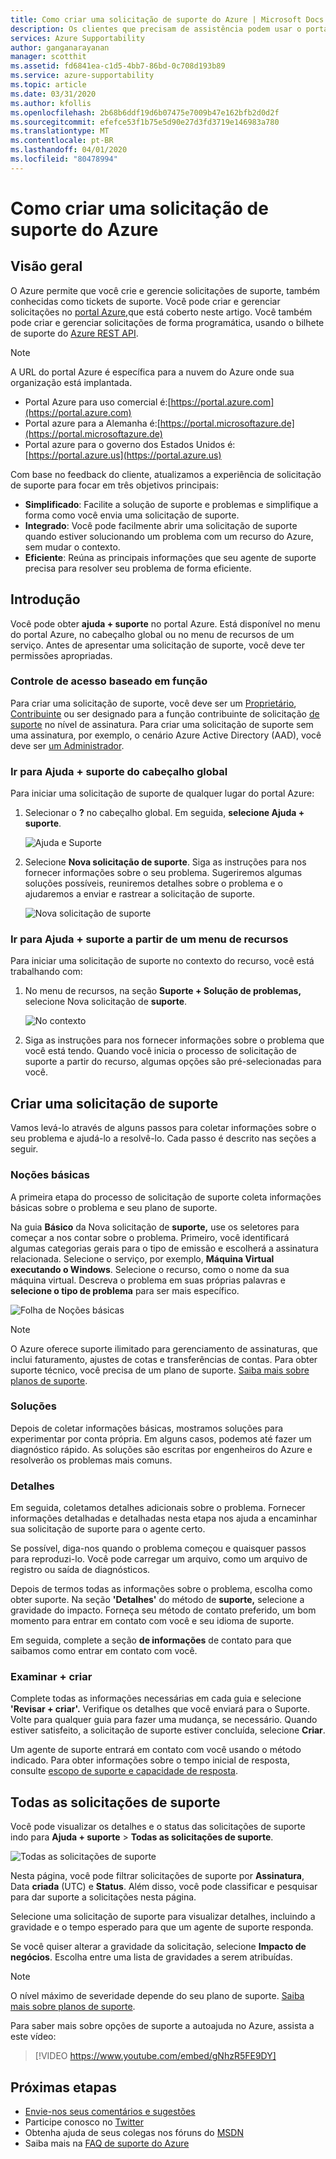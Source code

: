 ```yaml
---
title: Como criar uma solicitação de suporte do Azure | Microsoft Docs
description: Os clientes que precisam de assistência podem usar o portal Azure para encontrar soluções de autoatendimento e criar e gerenciar solicitações de suporte.
services: Azure Supportability
author: ganganarayanan
manager: scotthit
ms.assetid: fd6841ea-c1d5-4bb7-86bd-0c708d193b89
ms.service: azure-supportability
ms.topic: article
ms.date: 03/31/2020
ms.author: kfollis
ms.openlocfilehash: 2b68b6ddf19d6b07475e7009b47e162bfb2d0d2f
ms.sourcegitcommit: efefce53f1b75e5d90e27d3fd3719e146983a780
ms.translationtype: MT
ms.contentlocale: pt-BR
ms.lasthandoff: 04/01/2020
ms.locfileid: "80478994"
---
```

# <a name="how-to-create-an-azure-support-request"></a>Como criar uma solicitação de suporte do Azure

## <a name="overview"></a>Visão geral

O Azure permite que você crie e gerencie solicitações de suporte, também conhecidas como tickets de suporte. Você pode criar e gerenciar solicitações no [portal Azure,](https://portal.azure.com)que está coberto neste artigo. Você também pode criar e gerenciar solicitações de forma programática, usando o bilhete de suporte do [Azure REST API](/rest/api/support).

> [!NOTE]
> A URL do portal Azure é específica para a nuvem do Azure onde sua organização está implantada.
>
>* Portal Azure para uso comercial é:[https://portal.azure.com](https://portal.azure.com)
>* Portal azure para a Alemanha é:[https://portal.microsoftazure.de](https://portal.microsoftazure.de)
>* Portal azure para o governo dos Estados Unidos é:[https://portal.azure.us](https://portal.azure.us)
>
>

Com base no feedback do cliente, atualizamos a experiência de solicitação de suporte para focar em três objetivos principais:

* **Simplificado**: Facilite a solução de suporte e problemas e simplifique a forma como você envia uma solicitação de suporte.
* **Integrado**: Você pode facilmente abrir uma solicitação de suporte quando estiver solucionando um problema com um recurso do Azure, sem mudar o contexto.
* **Eficiente**: Reúna as principais informações que seu agente de suporte precisa para resolver seu problema de forma eficiente.

## <a name="getting-started"></a>Introdução

Você pode obter **ajuda + suporte** no portal Azure. Está disponível no menu do portal Azure, no cabeçalho global ou no menu de recursos de um serviço. Antes de apresentar uma solicitação de suporte, você deve ter permissões apropriadas.

### <a name="role-based-access-control"></a>Controle de acesso baseado em função

Para criar uma solicitação de suporte, você deve ser um [Proprietário](../../role-based-access-control/built-in-roles.md#owner), [Contribuinte](../../role-based-access-control/built-in-roles.md#contributor) ou ser designado para a função contribuinte de solicitação [de suporte](../../role-based-access-control/built-in-roles.md#support-request-contributor) no nível de assinatura. Para criar uma solicitação de suporte sem uma assinatura, por exemplo, o cenário Azure Active Directory (AAD), você deve ser [um Administrador](../../active-directory/users-groups-roles/directory-assign-admin-roles.md).

### <a name="go-to-help--support-from-the-global-header"></a>Ir para Ajuda + suporte do cabeçalho global

Para iniciar uma solicitação de suporte de qualquer lugar do portal Azure:

1. Selecionar o **?** no cabeçalho global. Em seguida, **selecione Ajuda + suporte**.

   ![Ajuda e Suporte](./media/how-to-create-azure-support-request/helpandsupportnewlower.png)

2. Selecione **Nova solicitação de suporte**. Siga as instruções para nos fornecer informações sobre o seu problema. Sugeriremos algumas soluções possíveis, reuniremos detalhes sobre o problema e o ajudaremos a enviar e rastrear a solicitação de suporte.

   ![Nova solicitação de suporte](./media/how-to-create-azure-support-request/newsupportrequest2lower.png)

### <a name="go-to-help--support-from-a-resource-menu"></a>Ir para Ajuda + suporte a partir de um menu de recursos

Para iniciar uma solicitação de suporte no contexto do recurso, você está trabalhando com:

1. No menu de recursos, na seção **Suporte + Solução de problemas,** selecione Nova solicitação de **suporte**.

   ![No contexto](./media/how-to-create-azure-support-request/incontext2lower.png)

2. Siga as instruções para nos fornecer informações sobre o problema que você está tendo. Quando você inicia o processo de solicitação de suporte a partir do recurso, algumas opções são pré-selecionadas para você.

## <a name="create-a-support-request"></a>Criar uma solicitação de suporte

Vamos levá-lo através de alguns passos para coletar informações sobre o seu problema e ajudá-lo a resolvê-lo. Cada passo é descrito nas seções a seguir.

### <a name="basics"></a>Noções básicas

A primeira etapa do processo de solicitação de suporte coleta informações básicas sobre o problema e seu plano de suporte.

Na guia **Básico** da Nova solicitação de **suporte,** use os seletores para começar a nos contar sobre o problema. Primeiro, você identificará algumas categorias gerais para o tipo de emissão e escolherá a assinatura relacionada. Selecione o serviço, por exemplo, **Máquina Virtual executando o Windows**. Selecione o recurso, como o nome da sua máquina virtual. Descreva o problema em suas próprias palavras e **selecione o tipo de problema** para ser mais específico.

![Folha de Noções básicas](./media/how-to-create-azure-support-request/basics2lower.png)

> [!NOTE]
> O Azure oferece suporte ilimitado para gerenciamento de assinaturas, que inclui faturamento, ajustes de cotas e transferências de contas. Para obter suporte técnico, você precisa de um plano de suporte. [Saiba mais sobre planos de suporte](https://azure.microsoft.com/support/plans).
>
>

### <a name="solutions"></a>Soluções

Depois de coletar informações básicas, mostramos soluções para experimentar por conta própria. Em alguns casos, podemos até fazer um diagnóstico rápido. As soluções são escritas por engenheiros do Azure e resolverão os problemas mais comuns.

### <a name="details"></a>Detalhes

Em seguida, coletamos detalhes adicionais sobre o problema. Fornecer informações detalhadas e detalhadas nesta etapa nos ajuda a encaminhar sua solicitação de suporte para o agente certo.

Se possível, diga-nos quando o problema começou e quaisquer passos para reproduzi-lo. Você pode carregar um arquivo, como um arquivo de registro ou saída de diagnósticos.

Depois de termos todas as informações sobre o problema, escolha como obter suporte. Na seção **'Detalhes'** do método de **suporte,** selecione a gravidade do impacto. Forneça seu método de contato preferido, um bom momento para entrar em contato com você e seu idioma de suporte.

Em seguida, complete a seção **de informações** de contato para que saibamos como entrar em contato com você.

### <a name="review--create"></a>Examinar + criar

Complete todas as informações necessárias em cada guia e selecione **'Revisar + criar'.** Verifique os detalhes que você enviará para o Suporte. Volte para qualquer guia para fazer uma mudança, se necessário. Quando estiver satisfeito, a solicitação de suporte estiver concluída, selecione **Criar**.

Um agente de suporte entrará em contato com você usando o método indicado. Para obter informações sobre o tempo inicial de resposta, consulte [escopo de suporte e capacidade de resposta](https://azure.microsoft.com/support/plans/response/).

## <a name="all-support-requests"></a>Todas as solicitações de suporte

Você pode visualizar os detalhes e o status das solicitações de suporte indo para **Ajuda + suporte** >  **Todas as solicitações de suporte**.

![Todas as solicitações de suporte](./media/how-to-create-azure-support-request/allrequestslower.png)

Nesta página, você pode filtrar solicitações de suporte por **Assinatura**, Data **criada** (UTC) e **Status**. Além disso, você pode classificar e pesquisar para dar suporte a solicitações nesta página.

Selecione uma solicitação de suporte para visualizar detalhes, incluindo a gravidade e o tempo esperado para que um agente de suporte responda.

Se você quiser alterar a gravidade da solicitação, selecione **Impacto de negócios**. Escolha entre uma lista de gravidades a serem atribuídas.

> [!NOTE]
> O nível máximo de severidade depende do seu plano de suporte. [Saiba mais sobre planos de suporte](https://azure.microsoft.com/support/plans).
>
>
Para saber mais sobre opções de suporte a autoajuda no Azure, assista a este vídeo:

> [!VIDEO https://www.youtube.com/embed/gNhzR5FE9DY]

## <a name="next-steps"></a>Próximas etapas

* [Envie-nos seus comentários e sugestões](https://feedback.azure.com/forums/266794-support-feedback)
* Participe conosco no [Twitter](https://twitter.com/azuresupport)
* Obtenha ajuda de seus colegas nos fóruns do [MSDN](https://social.msdn.microsoft.com/Forums/azure)
* Saiba mais na [FAQ de suporte do Azure](https://azure.microsoft.com/support/faq)
